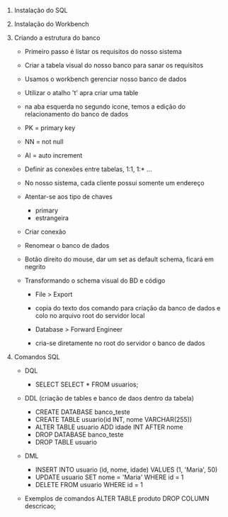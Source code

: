 1. Instalação do SQL
2. Instalação do Workbench
3. Criando a estrutura do banco
    - Primeiro passo é listar os requisitos do nosso sistema
    - Criar a tabela visual do nosso banco para sanar os requisitos 
    - Usamos o workbench gerenciar nosso banco de dados
    - Utilizar o atalho 't' apra criar uma table
    - na aba esquerda no segundo icone, temos a edição do relacionamento do banco de dados
    - PK = primary key
    - NN = not null
    - AI = auto increment
    
    - Definir as conexões entre tabelas, 1:1, 1:* ...
    - No nosso sistema, cada cliente possui somente um endereço

    - Atentar-se aos tipo de chaves
        - primary
        - estrangeira

    - Criar conexão
    - Renomear o banco de dados
    - Botão direito do mouse, dar um set as default schema, ficará em negrito

    - Transformando o schema visual do BD e código
        - File > Export
        - copia do texto dos comando para criação da banco de dados e colo no arquivo root do servidor local
    
        - Database > Forward Engineer
        - cria-se diretamente no root do servidor o banco de dados

4. Comandos SQL
    - DQL
        - SELECT
            SELECT * FROM usuarios;
    
    - DDL (criação de tables e banco de daos dentro da tabela)
        - CREATE DATABASE banco_teste
        - CREATE TABLE usuario(id INT, nome VARCHAR(255))
        - ALTER TABLE usuario ADD idade INT AFTER nome
        - DROP DATABASE banco_teste
        - DROP TABLE usuario
    
    - DML
        - INSERT INTO usuario (id, nome, idade) VALUES (1, 'Maria', 50)
        - UPDATE usuario SET nome = 'Maria' WHERE id = 1
        - DELETE FROM usuario WHERE id = 1

    - Exemplos de comandos
        ALTER TABLE produto
        DROP COLUMN descricao;